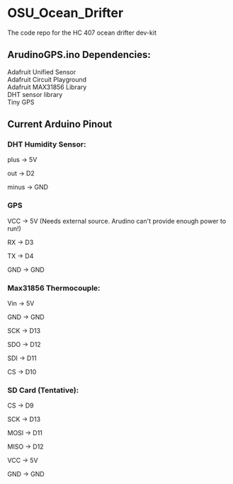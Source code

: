 # OSU_Ocean_Drifter
The code repo for the HC 407 ocean drifter dev-kit


## ArudinoGPS.ino Dependencies:

Adafruit Unified Sensor  
Adafruit Circuit Playground  
Adafruit MAX31856 Library  
DHT sensor library  
Tiny GPS

## Current Arduino Pinout
### DHT Humidity Sensor:
plus  -> 5V

out   -> D2

minus -> GND

### GPS
VCC -> 5V  (Needs external source. Arudino can't provide enough power to run!)

RX  -> D3

TX  -> D4

GND -> GND


### Max31856 Thermocouple:
Vin -> 5V

GND -> GND

SCK -> D13

SDO -> D12

SDI -> D11

CS  -> D10



### SD Card (Tentative):
CS   -> D9

SCK  -> D13

MOSI -> D11

MISO -> D12

VCC  -> 5V

GND  -> GND

